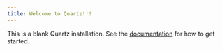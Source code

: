 ```yaml
---
title: Welcome to Quartz!!!
---
```


This is a blank Quartz installation.
See the [documentation](https://quartz.jzhao.xyz) for how to get started.
